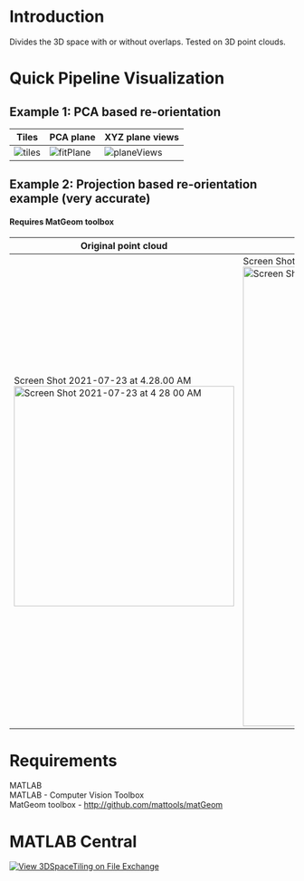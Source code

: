 # Introduction
Divides the 3D space with or without overlaps. Tested on 3D point clouds.

# Quick Pipeline Visualization
## Example 1: PCA based re-orientation
| Tiles  | PCA plane | XYZ plane views |
| ------------- | ------------- | ------------- |
| ![tiles](https://user-images.githubusercontent.com/28588878/126412827-74ba8010-4206-4511-b967-8334eade1bff.png)  | ![fitPlane](https://user-images.githubusercontent.com/28588878/126412858-4d5d8a06-2882-4f38-bf2a-befea5c2a28c.png)  | ![planeViews](https://user-images.githubusercontent.com/28588878/126412838-2ab6aa8a-1744-493a-8032-33e0b4a2253f.png) |

## Example 2: Projection based re-orientation example (very accurate)
#### Requires MatGeom toolbox
| Original point cloud  | Original point cloud XYZ planes | Re-oriented XYZ plane views |
| ------------- | ------------- | ------------- |
| Screen Shot 2021-07-23 at 4.28.00 AM<img width="389" alt="Screen Shot 2021-07-23 at 4 28 00 AM" src="https://user-images.githubusercontent.com/28588878/126775952-8c28e260-dbd1-4d4f-abcd-2c6841267cc1.png"> | Screen Shot 2021-07-23 at 4.28.24 AM<img width="812" alt="Screen Shot 2021-07-23 at 4 28 24 AM" src="https://user-images.githubusercontent.com/28588878/126775968-02f38453-ef22-40ff-9d23-a6689640ab44.png"> | Screen Shot 2021-07-23 at 4.29.09 AM<img width="810" alt="Screen Shot 2021-07-23 at 4 29 09 AM" src="https://user-images.githubusercontent.com/28588878/126775990-b07528d0-4b82-4e64-bc5b-311573eaddf2.png">|

# Requirements
MATLAB <br />
MATLAB - Computer Vision Toolbox <br />
MatGeom toolbox - http://github.com/mattools/matGeom

# MATLAB Central
[![View 3DSpaceTiling on File Exchange](https://www.mathworks.com/matlabcentral/images/matlab-file-exchange.svg)](https://www.mathworks.com/matlabcentral/fileexchange/96128-3dspacetiling)
